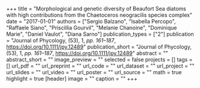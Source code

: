 +++
title = "Morphological and genetic diversity of Beaufort Sea diatoms with high contributions from the Chaetoceros neogracilis species complex"
date = "2017-01-01"
authors = ["Sergio Balzano", "Isabella Percopo", "Raffaele Siano", "Priscillia Gourvil", "Melanie Chanoine", "Dominique Marie", "Daniel Vaulot", "Diana Sarno"]
publication_types = ["2"]
publication = "Journal of Phycology, (53), 1, _pp. 161–187_, https://doi.org/10.1111/jpy.12489"
publication_short = "Journal of Phycology, (53), 1, _pp. 161–187_, https://doi.org/10.1111/jpy.12489"
abstract = ""
abstract_short = ""
image_preview = ""
selected = false
projects = []
tags = []
url_pdf = ""
url_preprint = ""
url_code = ""
url_dataset = ""
url_project = ""
url_slides = ""
url_video = ""
url_poster = ""
url_source = ""
math = true
highlight = true
[header]
image = ""
caption = ""
+++

